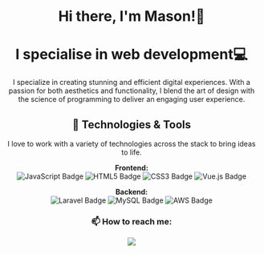 <h1 align="center">Hi there, I'm Mason!👋</h1>
<h1 align="center">I specialise in web development💻</h1>

<p align="center">
I specialize in creating stunning and efficient digital experiences. With a passion for both aesthetics and functionality, I blend the art of design with the science of programming to deliver an engaging user experience.
</p>

<h2 align="center">🔧 Technologies & Tools</h2>
<p align="center">I love to work with a variety of technologies across the stack to bring ideas to life.</p>

<p align="center">
  <!-- Frontend -->
  <b>Frontend:</b><br/>
  <img src="https://img.shields.io/badge/JavaScript-F7DF1E?style=for-the-badge&logo=javascript&logoColor=black" alt="JavaScript Badge"/>
  <img src="https://img.shields.io/badge/HTML5-E34F26?style=for-the-badge&logo=html5&logoColor=white" alt="HTML5 Badge"/>
  <img src="https://img.shields.io/badge/CSS3-1572B6?style=for-the-badge&logo=css3&logoColor=white" alt="CSS3 Badge"/>
  <img src="https://img.shields.io/badge/Vue.js-4FC08D?style=for-the-badge&logo=vue.js&logoColor=white" alt="Vue.js Badge"/>
</p>

<p align="center">
  <!-- Backend -->
  <b>Backend:</b><br/>
  <img src="https://img.shields.io/badge/Laravel-F55247?style=for-the-badge&logo=laravel&logoColor=white" alt="Laravel Badge"/>
  <img src="https://img.shields.io/badge/MySQL-4479A1?style=for-the-badge&logo=mysql&logoColor=white" alt="MySQL Badge"/>
  <img src="https://img.shields.io/badge/AWS-232F3E?style=for-the-badge&logo=amazon-aws&logoColor=white" alt="AWS Badge"/>
</p>

<h3 align="center">📫 How to reach me:</h3>
<p align="center">
<a href="https://www.linkedin.com/in/your-profile/"><img src="https://img.shields.io/badge/LinkedIn-0077B5?style=for-the-badge&logo=linkedin&logoColor=white"></a>
</p>
